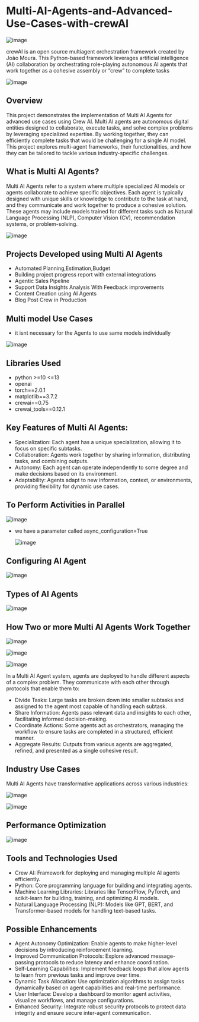 # Multi-AI-Agents-and-Advanced-Use-Cases-with-crewAI

![image](https://github.com/user-attachments/assets/a63eaace-0914-464f-a2fb-9472f97256ac)

crewAI is an open source multiagent orchestration framework created by João Moura. This Python-based framework leverages artificial intelligence (AI) collaboration by orchestrating role-playing autonomous 
AI agents that work together as a cohesive assembly or “crew” to complete tasks


![image](https://github.com/user-attachments/assets/4279bb69-bd72-411f-8ff8-7bf1650d6190)


## Overview
This project demonstrates the implementation of Multi AI Agents for advanced use cases using Crew AI. Multi AI agents are autonomous digital entities designed to collaborate, execute tasks, and solve complex problems by leveraging specialized expertise. By working together, they can efficiently complete tasks that would be challenging for a single AI model. This project explores multi-agent frameworks, their functionalities, and how they can be tailored to tackle various industry-specific challenges.

## What is Multi AI Agents?
Multi AI Agents refer to a system where multiple specialized AI models or agents collaborate to achieve specific objectives. Each agent is typically designed with unique skills or knowledge to contribute to the task at hand, and they communicate and work together to produce a cohesive solution. These agents may include models trained for different tasks such as Natural Language Processing (NLP), Computer Vision (CV), recommendation systems, or problem-solving.

![image](https://github.com/user-attachments/assets/e2d79020-83c7-4f6f-81c7-9e6ade384833)


## Projects Developed using Multi AI Agents
- Automated Planning,Estimation,Budget
- Building project progress report with external integrations
- Agentic Sales Pipeline
- Support Data Insights Analysis With Feedback improvements
- Content Creation using AI Agents
- Blog Post Crew in Production

## Multi model Use Cases

- it isnt necessary for the Agents to use same models individually
  
![image](https://github.com/user-attachments/assets/5e20302f-91d9-4283-bd63-5ea56838ab06)

## Libraries Used
- python >=10 <=13
- openai
- torch==2.0.1
- matplotlib==3.7.2
- crewai==0.75
- crewai_tools==0.12.1

## Key Features of Multi AI Agents:

- Specialization: Each agent has a unique specialization, allowing it to focus on specific subtasks.
- Collaboration: Agents work together by sharing information, distributing tasks, and combining outputs.
- Autonomy: Each agent can operate independently to some degree and make decisions based on its environment.
- Adaptability: Agents adapt to new information, context, or environments, providing flexibility for dynamic use cases.

## To Perform Activities in Parallel

![image](https://github.com/user-attachments/assets/e0a0e094-17f3-4f9a-813c-ad8e1d891410)

- we have a parameter called async_configuration=True

  ![image](https://github.com/user-attachments/assets/7fd25c1b-c01b-4409-b713-fa5d46990abf)

## Configuring AI Agent

![image](https://github.com/user-attachments/assets/eda8b3a2-dbdd-4e1a-a21f-2b62d3e1302a)


## Types of AI Agents

![image](https://github.com/user-attachments/assets/2de4c0a8-f26b-40d3-9a5e-a8d5cdc6b534)


## How  Two or more Multi AI Agents Work Together

![image](https://github.com/user-attachments/assets/8484ac13-9bb1-4617-a905-d3d450515655)



![image](https://github.com/user-attachments/assets/a277e07e-7c0a-4501-b2f1-138bf415764e)


![image](https://github.com/user-attachments/assets/1a7bc026-da7e-4eca-ba1c-3a134f366202)

In a Multi AI Agent system, agents are deployed to handle different aspects of a complex problem. They communicate with each other through protocols that enable them to:

- Divide Tasks: Large tasks are broken down into smaller subtasks and assigned to the agent most capable of handling each subtask.
- Share Information: Agents pass relevant data and insights to each other, facilitating informed decision-making.
- Coordinate Actions: Some agents act as orchestrators, managing the workflow to ensure tasks are completed in a structured, efficient manner.
- Aggregate Results: Outputs from various agents are aggregated, refined, and presented as a single cohesive result.

## Industry Use Cases
Multi AI Agents have transformative applications across various industries:

![image](https://github.com/user-attachments/assets/dce15486-8dd2-4c1f-8f9b-ca5a4ae673b2)

![image](https://github.com/user-attachments/assets/3b6e2d7e-1613-40c3-8a99-aeac771bd257)



## Performance Optimization

![image](https://github.com/user-attachments/assets/02d08e3b-039b-4553-a29e-59c4ac615312)


## Tools and Technologies Used

- Crew AI: Framework for deploying and managing multiple AI agents efficiently.
- Python: Core programming language for building and integrating agents.
- Machine Learning Libraries: Libraries like TensorFlow, PyTorch, and scikit-learn for building, training, and optimizing AI models.
- Natural Language Processing (NLP): Models like GPT, BERT, and Transformer-based models for handling text-based tasks.

## Possible Enhancements

- Agent Autonomy Optimization: Enable agents to make higher-level decisions by introducing reinforcement learning.
- Improved Communication Protocols: Explore advanced message-passing protocols to reduce latency and enhance coordination.
- Self-Learning Capabilities: Implement feedback loops that allow agents to learn from previous tasks and improve over time.
- Dynamic Task Allocation: Use optimization algorithms to assign tasks dynamically based on agent capabilities and real-time performance.
- User Interface: Develop a dashboard to monitor agent activities, visualize workflows, and manage configurations.
- Enhanced Security: Integrate robust security protocols to protect data integrity and ensure secure inter-agent communication.
